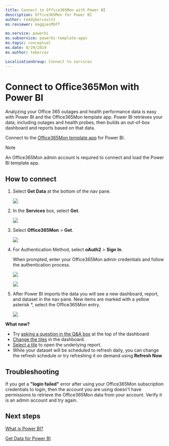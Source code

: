 ```yaml
---
title: Connect to Office365Mon with Power BI
description: Office365Mon for Power BI
author: teddybercovitz
ms.reviewer: maggiesMSFT

ms.service: powerbi
ms.subservice: powerbi-template-apps
ms.topic: conceptual
ms.date: 8/29/2019
ms.author: tebercov

LocalizationGroup: Connect to services
---
```

# Connect to Office365Mon with Power BI
Analyzing your Office 365 outages and health performance data is easy with Power BI and the Office365Mon template app. Power BI retrieves your data, including outages and health probes, then builds an out-of-box dashboard and reports based on that data.

Connect to the [Office365Mon template app](https://app.powerbi.com/groups/me/getdata/services/office365mon) for Power BI.

>[!NOTE]
>An Office365Mon admin account is required to connect and load the Power BI template app.

## How to connect
1. Select **Get Data** at the bottom of the nav pane.
   
   ![](media/service-connect-to-office365mon/pbi_getdata.png)
2. In the **Services** box, select **Get**.
   
   ![](media/service-connect-to-office365mon/pbi_getservices.png) 
3. Select **Office365Mon** \> **Get**.
   
   ![](media/service-connect-to-office365mon/o365mon.png)
4. For Authentication Method, select **oAuth2** \> **Sign In**.
   
   When prompted, enter your Office365Mon admin credentials and follow the authentication process.
   
   ![](media/service-connect-to-office365mon/creds.png)
   
   ![](media/service-connect-to-office365mon/creds2.png)
5. After Power BI imports the data you will see a new dashboard, report, and dataset in the nav pane. New items are marked with a yellow asterisk \*, select the Office365Mon entry.
   
   ![](media/service-connect-to-office365mon/dashboard4.png)

**What now?**

* Try [asking a question in the Q&A box](consumer/end-user-q-and-a.md) at the top of the dashboard
* [Change the tiles](service-dashboard-edit-tile.md) in the dashboard.
* [Select a tile](consumer/end-user-tiles.md) to open the underlying report.
* While your dataset will be scheduled to refresh daily, you can change the refresh schedule or try refreshing it on demand using **Refresh Now**

## Troubleshooting
If you get a **"login failed"** error after using your Office365Mon subscription credentials to login, then the account you are using doesn't have permissions to retrieve the Office365Mon data from your account. Verify it is an admin account and try again.

## Next steps
[What is Power BI?](fundamentals/power-bi-overview.md)

[Get Data for Power BI](service-get-data.md)


